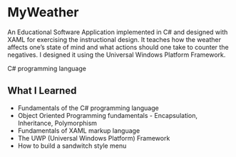 # MyWeather
An Educational Software Application implemented in C# and designed with XAML for exercising the instructional design. It teaches how the weather affects one’s state of mind and what actions should one take to counter the negatives. I designed it using the Universal Windows Platform Framework.

C# programming language

## What I Learned
* Fundamentals of the C# programming language
* Object Oriented Programming fundamentals - Encapsulation, Inheritance, Polymorphism
* Fundamentals of XAML markup language
* The UWP (Universal Windows Platform) Framework
* How to build a sandwitch style menu
